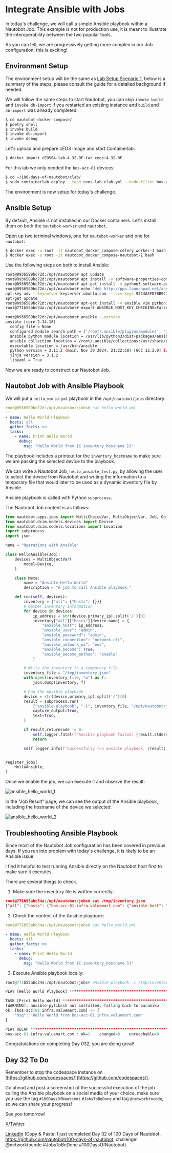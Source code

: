 # Integrate Ansible with Jobs

In today's challenge, we will call a simple Ansible playbook within a Nautobot Job. This example is not for production use, it is meant to illustrate the interoperability between the two popular tools.

As you can tell, we are progressively getting more complex in our Job configuration, this is exciting!

## Environment Setup

The environment setup will be the same as [Lab Setup Scenario 1](../Lab_Setup/scenario_1_setup/README.md), below is a summary of the steps, please consult the guide for a detailed background if needed.

We will follow the same steps to start Nautobot, you can skip `invoke build` and `invoke db-import` if you restarted an existing instance and `build` and `db-import` was already completed:

```sh
$ cd nautobot-docker-compose/
$ poetry shell
$ invoke build
$ invoke db-import
$ invoke debug
```

Let's upload and prepare cEOS image and start Containerlab:

```sh
$ docker import cEOS64-lab-4.32.0F.tar ceos:4.32.0F
```

For this lab we only needed the `bos-acc-01` devices:

```sh
$ cd ~/100-days-of-nautobot/clab/
$ sudo containerlab deploy --topo ceos-lab.clab.yml --node-filter bos-acc-01
```

The environment is now setup for today's challenge.

## Ansible Setup

By default, Ansible is not installed in our Docker containers. Let's install them on both the `nautobot-worker` and `nautobot`.

Open up two terminal windows, one for `nautobot-worker` and one for `nautobot`:

```sh
$ docker exec -u root -it nautobot_docker_compose-celery_worker-1 bash
$ docker exec -u root -it nautobot_docker_compose-nautobot-1 bash
```

Use the following steps on both to install Ansible:

```sh
root@0936589bc72d:/opt/nautobot# apt update
root@0936589bc72d:/opt/nautobot# apt install -y software-properties-common
root@0936589bc72d:/opt/nautobot# apt-get install -y python3-software-properties
root@0936589bc72d:/opt/nautobot# echo "deb http://ppa.launchpad.net/ansible/ansible/ubuntu focal main" > /etc/apt/sources.list.d/ansible.list
apt-key adv --keyserver keyserver.ubuntu.com --recv-keys 93C4A3FD7BB9C367
apt-get update
root@0936589bc72d:/opt/nautobot# apt-get install -y ansible vim python3-paramiko
root@771b55abc34a:/opt/nautobot# export ANSIBLE_HOST_KEY_CHECKING=False

root@0936589bc72d:/opt/nautobot# ansible --version
ansible [core 2.14.18]
  config file = None
  configured module search path = ['/root/.ansible/plugins/modules', '/usr/share/ansible/plugins/modules']
  ansible python module location = /usr/lib/python3/dist-packages/ansible
  ansible collection location = /root/.ansible/collections:/usr/share/ansible/collections
  executable location = /usr/bin/ansible
  python version = 3.11.2 (main, Nov 30 2024, 21:22:50) [GCC 12.2.0] (/usr/bin/python3)
  jinja version = 3.1.2
  libyaml = True
```

Now we are ready to construct our Nautobot Job.

## Nautobot Job with Ansible Playbook

We will put a `hello_world.yml` playbook in the `/opt/nautobot/jobs` directory:

```yaml
root@0936589bc72d:/opt/nautobot/jobs# cat hello_world.yml 
---
- name: Hello World Playbook
  hosts: all
  gather_facts: no
  tasks:
    - name: Print Hello World
      debug:
        msg: "Hello World from {{ inventory_hostname }}"
```

The playbook includes a printout for the `inventory_hostname` to make sure we are passing the selected device to the playbook.

We can write a Nautobot Job, `hello_ansible_test.py`, by allowing the user to select the device from Nautobot and writing the information to a temporary file that would later to be used as a dynamic inventory file by Ansible.

Ansible playbook is called with Python `subprocess`.

The Nautobot Job content is as follows:

```python
from nautobot.apps.jobs import MultiChoiceVar, MultiObjectVar, Job, ObjectVar, register_jobs, StringVar, IntegerVar
from nautobot.dcim.models.devices import Device
from nautobot.dcim.models.locations import Location
import subprocess
import json 

name = "Operations with Ansible"

class HelloAnsible(Job):
    devices = MultiObjectVar(
        model=Device,
    )

    class Meta:
        name = "Ansible Hello World"
        description = "A job to call Ansible playbook."

    def run(self, devices):
        inventory = {"all": {"hosts": {}}}
        # Gather inventory information
        for device in devices:
            ip_address = str(device.primary_ip).split('/')[0] 
            inventory["all"]["hosts"][device.name] = {
                "ansible_host": ip_address,
                "ansible_user": "admin",  
                "ansible_password": "admin",
                "ansible_connection": "network_cli", 
                "ansible_network_os": "eos",
                "ansible_become": True,
                "ansible_become_method": "enable"
            }

        # Write the inventory to a temporary file
        inventory_file = "/tmp/inventory.json"
        with open(inventory_file, "w") as f:
            json.dump(inventory, f)

        # Run the Ansible playbook 
        device = str(device.primary_ip).split('/')[0]
        result = subprocess.run(
            ["ansible-playbook", "-i", inventory_file, "/opt/nautobot/jobs/hello_world.yml"],
            capture_output=True,
            text=True,
        )

        if result.returncode != 0:
            self.logger.fatal(f"Ansible playbook failed: {result.stderr}")
            return

        self.logger.info(f"Successfully run ansible playbook, {result}.")


register_jobs(
    HelloAnsible,
)
```

Once we enable the job, we can execute it and observe the result:

![ansible_hello_world_1](images/ansible_hello_world_1.png)

In the "Job Result" page, we can see the output of the Ansible playbook, including the hostname of the device we selected:

![ansible_hello_world_2](images/ansible_hello_world_2.png)

## Troubleshooting Ansible Playbook

Since most of the Nautobot Job configuration has been covered in previous days. If you run into problem with today's challenge, it is likely to be an Ansible issue.

I find it helpful to test running Ansible directly on the Nautobot host first to make sure it executes.

There are several things to check.

1. Make sure the inventory file is written correctly:

```json
root@771b55abc34a:/opt/nautobot/jobs# cat /tmp/inventory.json 
{"all": {"hosts": {"bos-acc-01.infra.valuemart.com": {"ansible_host": "172.17.0.2", "ansible_user": "admin", "ansible_password": "admin", "ansible_connection": "network_cli", "ansible_network_os": "eos", "ansible_become": true, "ansible_become_method": "enable"}}}}
```

2. Check the content of the Ansible playbook:

```yaml
root@771b55abc34a:/opt/nautobot/jobs# cat hello_world.yml 
---
- name: Hello World Playbook
  hosts: all
  gather_facts: no
  tasks:
    - name: Print Hello World
      debug:
        msg: "Hello World from {{ inventory_hostname }}"
```

3. Execute Ansible playbook locally:

```r
root@771b55abc34a:/opt/nautobot/jobs# ansible-playbook -i /tmp/inventory.json hello_world.yml 

PLAY [Hello World Playbook] *************************************************************************************************************************

TASK [Print Hello World] ****************************************************************************************************************************
[WARNING]: ansible-pylibssh not installed, falling back to paramiko
ok: [bos-acc-01.infra.valuemart.com] => {
    "msg": "Hello World from bos-acc-01.infra.valuemart.com"
}

PLAY RECAP ******************************************************************************************************************************************
bos-acc-01.infra.valuemart.com : ok=1    changed=0    unreachable=0    failed=0    skipped=0    rescued=0    ignored=0  
```

Congratulations on completing Day 032, you are doing great!

## Day 32 To Do

Remember to stop the codespace instance on [https://github.com/codespaces/](https://github.com/codespaces/).

Go ahead and post a screenshot of the successful execution of the job calling the Ansible playbook on a social media of your choice, make sure you use the tag `#100DaysOfNautobot` `#JobsToBeDone` and tag `@networktocode`, so we can share your progress!

See you tomorrow!

[X/Twitter](https://twitter.com/intent/tweet?url=https://github.com/nautobot/100-days-of-nautobot&text=I+jst+completed+Day+32+of+the+100+days+of+nautobot+!&hashtags=100DaysOfNautobot,JobsToBeDone)

[LinkedIn](https://www.linkedin.com/) (Copy & Paste: I just completed Day 32 of 100 Days of Nautobot, https://github.com/nautobot/100-days-of-nautobot, challenge! @networktocode #JobsToBeDone #100DaysOfNautobot)